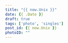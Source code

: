 ```yaml
---
title: "{{ now.Unix }}"
date: {{ .Date }}
draft: true
tags: ['photo', 'singles']
post_id: {{ now.Unix }}
photoID: ""
---
```

